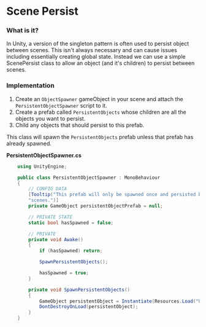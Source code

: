 # Scene Persist

### What is it?
In Unity, a version of the singleton pattern is often used to persist object between scenes. This isn't always necessary and can cause issues including essentially creating global state. Instead we can use a simple ScenePersist class to allow an object (and it's children) to persist between scenes.


### Implementation
1. Create an `ObjectSpawner` gameObject in your scene and attach the `PersistentObjectSpawner` script to it. 
2. Create a prefab called `PersistentObjects` whose children are all the objects you want to persist.
3. Child any objects that should persist to this prefab.

This class will spawn the `PersistentObjects` prefab unless that prefab has already spawned.

**PersistentObjectSpawner.cs**
```C#
    using UnityEngine;

    public class PersistentObjectSpawner : MonoBehaviour
    {
        // CONFIG DATA
        [Tooltip("This prefab will only be spawned once and persisted between " +
        "scenes.")]
        private GameObject persistentObjectPrefab = null;

        // PRIVATE STATE
        static bool hasSpawned = false;

        // PRIVATE
        private void Awake()
        {
            if (hasSpawned) return;

            SpawnPersistentObjects();

            hasSpawned = true;
        }

        private void SpawnPersistentObjects()
        {
            GameObject persistentObject = Instantiate(Resources.Load("Utility/PersistentObjects") as GameObject);
            DontDestroyOnLoad(persistentObject);
        }
    }

```
